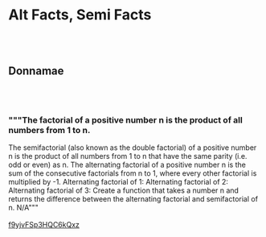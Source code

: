 # Alt Facts, Semi Facts
<br><br>
## Donnamae
<br><br>
### """The factorial of a positive number n is the product of all numbers from 1 to n.
The semifactorial (also known as the double factorial) of a positive number n is the product of all numbers from 1 to n that have the same parity (i.e. odd or even) as n.
The alternating factorial of a positive number n is the sum of the consecutive factorials from n to 1, where every other factorial is multiplied by -1.
Alternating factorial of 1:
Alternating factorial of 2:
Alternating factorial of 3:
Create a function that takes a number n and returns the difference between the alternating factorial and semifactorial of n.
N/A"""
<br><br>
[f9yjvFSp3HQC6kQxz](https://edabit.com/challenge/f9yjvFSp3HQC6kQxz)
<br><br>
```5! = 5 x 4 x 3 x 2 x 1 = 120
```

<br><br>

